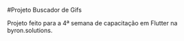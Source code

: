 #Projeto Buscador de Gifs

Projeto feito para a 4ª semana de capacitação em Flutter na byron.solutions.